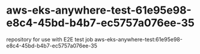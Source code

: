 # aws-eks-anywhere-test-61e95e98-e8c4-45bd-b4b7-ec5757a076ee-35
repository for use with E2E test job aws-eks-anywhere-test:61e95e98-e8c4-45bd-b4b7-ec5757a076ee-35
